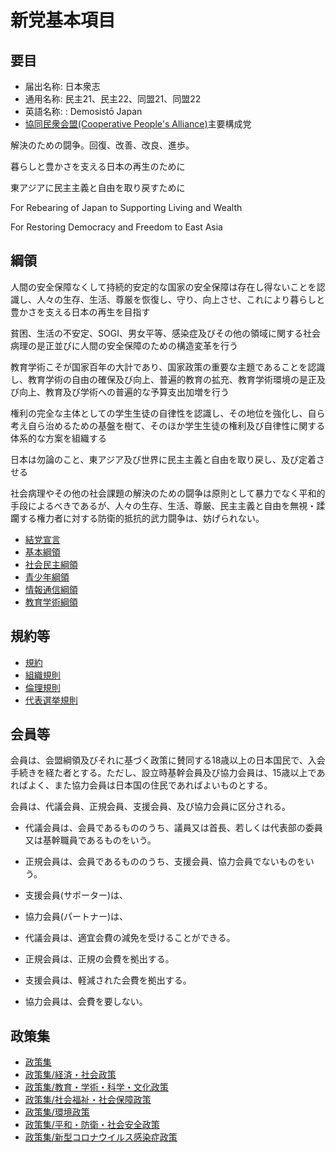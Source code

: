 # 新党基本項目

## 要目

- 届出名称: 日本衆志
- 通用名称: 民主21、民主22、同盟21、同盟22
- 英語名称: : Demosistō Japan
- [協同民衆会盟(Cooperative People's Alliance)](./../CPAD/index.md)主要構成党

解決のための闘争。回復、改善、改良、進歩。

暮らしと豊かさを支える日本の再生のために

東アジアに民主主義と自由を取り戻すために

For Rebearing of Japan to Supporting Living and Wealth

For Restoring Democracy and Freedom to East Asia

## 綱領

人間の安全保障なくして持続的安定的な国家の安全保障は存在し得ないことを認識し、人々の生存、生活、尊厳を恢復し、守り、向上させ、これにより暮らしと豊かさを支える日本の再生を目指す

貧困、生活の不安定、SOGI、男女平等、感染症及びその他の領域に関する社会病理の是正並びに人間の安全保障のための構造変革を行う

教育学術こそが国家百年の大計であり、国家政策の重要な主題であることを認識し、教育学術の自由の確保及び向上、普遍的教育の拡充、教育学術環境の是正及び向上、教育及び学術への普遍的な予算支出加増を行う

権利の完全な主体としての学生生徒の自律性を認識し、その地位を強化し、自ら考え自ら治めるための基盤を樹て、そのほか学生生徒の権利及び自律性に関する体系的な方案を組織する

日本は勿論のこと、東アジア及び世界に民主主義と自由を取り戻し、及び定着させる

社会病理やその他の社会課題の解決のための闘争は原則として暴力でなく平和的手段によるべきであるが、人々の生存、生活、尊厳、民主主義と自由を無視・蹂躙する権力者に対する防衛的抵抗的武力闘争は、妨げられない。

- [結党宣言](./fundamental_declaration.md)
- [基本綱領](./programme/prg_general.md)
- [社会民主綱領](./programme/prg_soc_democ.md)
- [青少年綱領](./programme/prg_youth.md)
- [情報通信綱領](./programme/prg_it.md)
- [教育学術綱領](./programme/prg_edu_acd.md)

## 規約等

- [規約](./article.md)
- [組織規則](./rules/org_rules.md)
- [倫理規則](./rules/ethics_rules.md)
- [代表選挙規則](./rules/election_rules.md)

## 会員等

会員は、会盟綱領及びそれに基づく政策に賛同する18歳以上の日本国民で、入会手続きを経た者とする。ただし、設立時基幹会員及び協力会員は、15歳以上であればよく、また協力会員は日本国の住民であればよいものとする。

会員は、代議会員、正規会員、支援会員、及び協力会員に区分される。

- 代議会員は、会員であるもののうち、議員又は首長、若しくは代表部の委員又は基幹職員であるものをいう。
- 正規会員は、会員であるもののうち、支援会員、協力会員でないものをいう。
- 支援会員(サポーター)は、
- 協力会員(パートナー)は、

- 代議会員は、適宜会費の減免を受けることができる。
- 正規会員は、正規の会費を拠出する。
- 支援会員は、軽減された会費を拠出する。
- 協力会員は、会費を要しない。

## 政策集

- [政策集](./policies/policies.md)
- [政策集/経済・社会政策](./policies/policies_economy.md)
- [政策集/教育・学術・科学・文化政策](./policies/policies_edu_acd.md)
- [政策集/社会福祉・社会保障政策](./policies/policies_social_welfare.md)
- [政策集/環境政策](./policies/policies_environment.md)
- [政策集/平和・防衛・社会安全政策](./policies/policies_security.md)
- [政策集/新型コロナウイルス感染症政策](./policies/policies_coronavirus.md)
